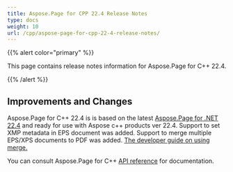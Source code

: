 ```yaml
---
title: Aspose.Page for CPP 22.4 Release Notes
type: docs
weight: 10
url: /cpp/aspose-page-for-cpp-22-4-release-notes/
---
```


{{% alert color="primary" %}}

This page contains release notes information for Aspose.Page for C++ 22.4.

{{% /alert %}}
## **Improvements and Changes**

Aspose.Page for C++ 22.4 is is based on the latest [Aspose.Page for .NET 22.4](/page/net/aspose-page-for-net-22-4-release-notes/) and ready for use with Aspose c++ products ver 22.4.
Support to set XMP metadata in EPS document was added.
Support to merge multiple EPS/XPS documents to PDF was added. [The developer guide on using merge.](/page/cpp/merge/)


You can consult Aspose.Page for C++ [API reference](https://apireference.aspose.com/cpp/page/) for documentation.
